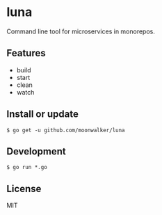 # luna

Command line tool for microservices in monorepos.

## Features

- build
- start
- clean
- watch

## Install or update

```shell
$ go get -u github.com/moonwalker/luna
```

## Development

```shell
$ go run *.go
```

## License

MIT
